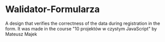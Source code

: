 # Walidator-Formularza
A design that verifies the correctness of the data during registration in the form.
It was made in the course "10 projektów w czystym JavaScript" by Mateusz Majek
